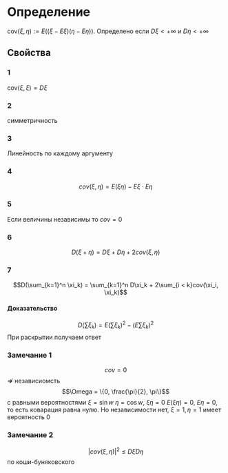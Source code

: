 # Определение
$\text{cov}(\xi, \eta) := E((\xi - E\xi)(\eta - E\eta))$. Определено если $D\xi < +\infty$   и $D \eta < + \infty$
## Свойства
### 1
$\text{cov}(\xi, \xi) = D\xi$
### 2
симметричность
### 3
Линейность по каждому аргументу
### 4
$$cov(\xi, \eta) = E(\xi\eta) - E\xi\cdot E\eta$$
### 5
Если величины независимы то $cov = 0$ 
### 6
$$D(\xi + \eta) = D\xi + D\eta + 2 cov(\xi, \eta)$$
### 7
$$D(\sum_{k=1}^n \xi_k) = \sum_{k=1}^n D\xi_k + 2\sum_{i < k}cov(\xi_i, \xi_k)$$
#### Доказательство
$$D(\sum \xi_k) = E(\sum \xi_k)^2 - (E\sum \xi_k)^2$$
При раскрытии получаем ответ
### Замечание 1
$$cov = 0$$ $\not \Rightarrow$ независиомсть
$$\Omega = \{0, \frac{\pi}{2}, \pi\}$$
с равными вероятностями
$\xi = \sin w$ $\eta = \cos w$, $\xi\eta = 0$ $E(\xi\eta) = 0$, $E\eta = 0$, то есть коварация равна нулю. Но независимости нет, $\xi = 1, \eta = 1$ имеет вероятность 0
### Замечание 2
$$|cov(\xi, \eta)|^2 \leq D\xi D\eta$$
по коши-буняковского